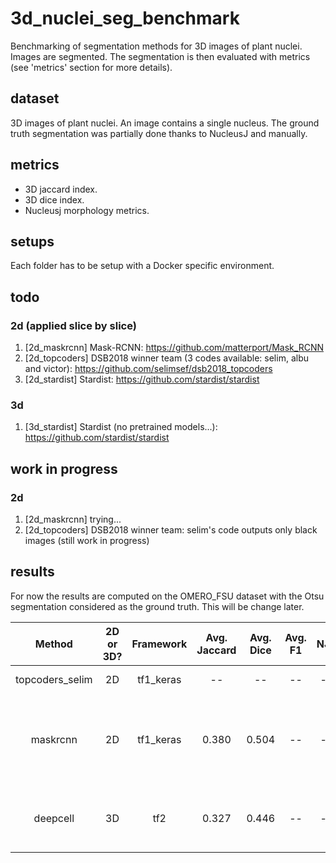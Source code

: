 # 3d_nuclei_seg_benchmark
Benchmarking of segmentation methods for 3D images of plant nuclei. Images are segmented. The segmentation is then evaluated with metrics (see 'metrics' section for more details).

## dataset
3D images of plant nuclei. An image contains a single nucleus. The ground truth segmentation was partially done thanks to NucleusJ and manually. 

## metrics
* 3D jaccard index.
* 3D dice index.
* Nucleusj morphology metrics. 

## setups
Each folder has to be setup with a Docker specific environment. 

## todo
### 2d (applied slice by slice)
1. [2d_maskrcnn] Mask-RCNN: https://github.com/matterport/Mask_RCNN
2. [2d_topcoders] DSB2018 winner team (3 codes available: selim, albu and victor): https://github.com/selimsef/dsb2018_topcoders 
3. [2d_stardist] Stardist: https://github.com/stardist/stardist  

### 3d
1. [3d_stardist] Stardist (no pretrained models...): https://github.com/stardist/stardist  

## work in progress
### 2d
1. [2d_maskrcnn] trying...
2. [2d_topcoders] DSB2018 winner team: selim's code outputs only black images (still work in progress)

## results
For now the results are computed on the OMERO_FSU dataset with the Otsu segmentation considered as the ground truth. This will be change later.

| Method           | 2D or 3D? | Framework | Avg. Jaccard   | Avg. Dice | Avg. F1   | NJ2      | Rmks           | 
|:----------------:|:---------:|:---------:|:--------------:|:---------:|:---------:|:--------:|:--------------:|
| topcoders_selim  | 2D        | tf1_keras | --             | --        | --        | --       | Empty outputs  |
| maskrcnn         | 2D        | tf1_keras | 0.380          | 0.504     | --        | --       | the model was pre-trained on DSB2018 with custom parameters  |
| deepcell         | 3D        | tf2       | 0.327          | 0.446     | --        | --       | selection of only the biggest labeled object |

